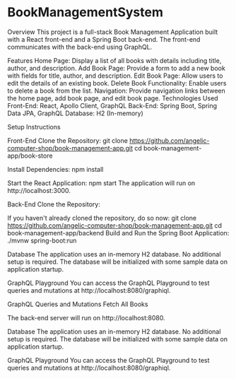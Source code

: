 # BookManagementSystem
Overview
This project is a full-stack Book Management Application built with a React front-end and a Spring Boot back-end. The front-end communicates with the back-end using GraphQL.

Features
Home Page: Display a list of all books with details including title, author, and description.
Add Book Page: Provide a form to add a new book with fields for title, author, and description.
Edit Book Page: Allow users to edit the details of an existing book.
Delete Book Functionality: Enable users to delete a book from the list.
Navigation: Provide navigation links between the home page, add book page, and edit book page.
Technologies Used
Front-End: React, Apollo Client, GraphQL
Back-End: Spring Boot, Spring Data JPA, GraphQL
Database: H2 (In-memory)

Setup Instructions

Front-End
Clone the Repository:
git clone https://github.com/angelic-computer-shop/book-management-app.git
cd book-management-app/book-store

Install Dependencies:
npm install

Start the React Application:
npm start
The application will run on http://localhost:3000.


Back-End
Clone the Repository:

If you haven't already cloned the repository, do so now:
git clone https://github.com/angelic-computer-shop/book-management-app.git
cd book-management-app/backend
Build and Run the Spring Boot Application:
./mvnw spring-boot:run

Database
The application uses an in-memory H2 database. No additional setup is required. The database will be initialized with some sample data on application startup.

GraphQL Playground
You can access the GraphQL Playground to test queries and mutations at http://localhost:8080/graphiql.

GraphQL Queries and Mutations
Fetch All Books

The back-end server will run on http://localhost:8080.

Database
The application uses an in-memory H2 database. No additional setup is required. The database will be initialized with some sample data on application startup.

GraphQL Playground
You can access the GraphQL Playground to test queries and mutations at http://localhost:8080/graphiql.
